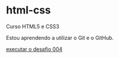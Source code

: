 # html-css
 Curso HTML5 e CSS3

 Estou aprendendo a utilizar o Git e o GitHub.
 
<a href='https://jonatasthome07.github.io/html-css/desafios/desafio004/android.html' target = '_blank'>executar o desafio 004</a>